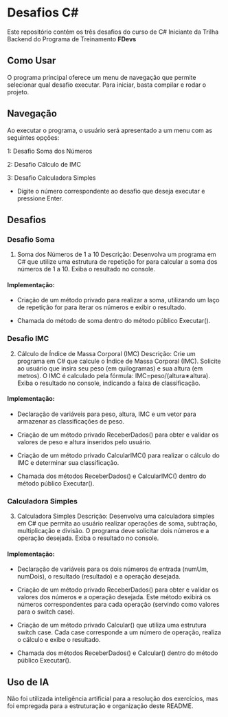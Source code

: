 # Desafios C#
Este repositório contém os três desafios do curso de C# Iniciante da Trilha Backend do Programa de Treinamento **FDevs**

## Como Usar
O programa principal oferece um menu de navegação que permite selecionar qual desafio executar. Para iniciar, basta compilar e rodar o projeto.

## Navegação
Ao executar o programa, o usuário será apresentado a um menu com as seguintes opções:

1: Desafio Soma dos Números

2: Desafio Cálculo de IMC

3: Desafio Calculadora Simples

- Digite o número correspondente ao desafio que deseja executar e pressione Enter.

## Desafios
### **Desafio Soma**

1. Soma dos Números de 1 a 10
Descrição:
Desenvolva um programa em C# que utilize uma estrutura de repetição for para calcular a soma dos números de 1 a 10. Exiba o resultado no console.

#### Implementação:

- Criação de um método privado para realizar a soma, utilizando um laço de repetição for para iterar os números e exibir o resultado.

- Chamada do método de soma dentro do método público Executar().

### **Desafio IMC**
2. Cálculo de Índice de Massa Corporal (IMC)
Descrição:
Crie um programa em C# que calcule o Índice de Massa Corporal (IMC). Solicite ao usuário que insira seu peso (em quilogramas) e sua altura (em metros). O IMC é calculado pela fórmula: IMC=peso/(altura∗altura). Exiba o resultado no console, indicando a faixa de classificação.

#### Implementação:

- Declaração de variáveis para peso, altura, IMC e um vetor para armazenar as classificações de peso.

- Criação de um método privado ReceberDados() para obter e validar os valores de peso e altura inseridos pelo usuário.

- Criação de um método privado CalcularIMC() para realizar o cálculo do IMC e determinar sua classificação.

- Chamada dos métodos ReceberDados() e CalcularIMC() dentro do método público Executar().

### **Calculadora Simples**
3. Calculadora Simples
Descrição:
Desenvolva uma calculadora simples em C# que permita ao usuário realizar operações de soma, subtração, multiplicação e divisão. O programa deve solicitar dois números e a operação desejada. Exiba o resultado no console.

#### Implementação:

- Declaração de variáveis para os dois números de entrada (numUm, numDois), o resultado (resultado) e a operação desejada.

- Criação de um método privado ReceberDados() para obter e validar os valores dos números e a operação desejada. Este método exibirá os números correspondentes para cada operação (servindo como valores para o switch case).

- Criação de um método privado Calcular() que utiliza uma estrutura switch case. Cada case corresponde a um número de operação, realiza o cálculo e exibe o resultado.

- Chamada dos métodos ReceberDados() e Calcular() dentro do método público Executar().

## Uso de IA
Não foi utilizada inteligência artificial para a resolução dos exercícios, mas foi empregada para a estruturação e organização deste README.
